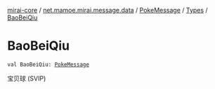 [mirai-core](../../../index.md) / [net.mamoe.mirai.message.data](../../index.md) / [PokeMessage](../index.md) / [Types](index.md) / [BaoBeiQiu](./-bao-bei-qiu.md)

# BaoBeiQiu

`val BaoBeiQiu: `[`PokeMessage`](../index.md)

宝贝球 (SVIP)

